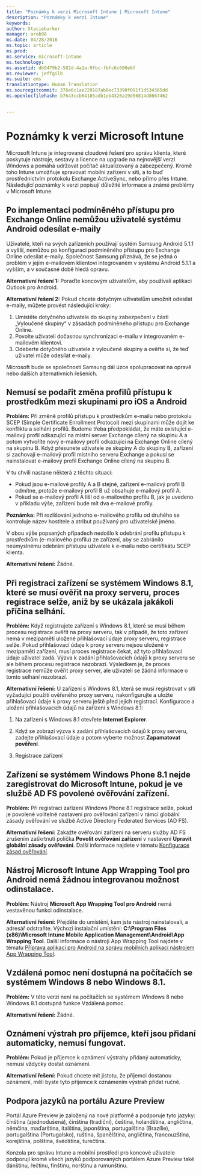 ```yaml
---
title: "Poznámky k verzi Microsoft Intune | Microsoft Intune"
description: "Poznámky k verzi Intune"
keywords: 
author: Staciebarker
manager: arob98
ms.date: 04/28/2016
ms.topic: article
ms.prod: 
ms.service: microsoft-intune
ms.technology: 
ms.assetid: db9479b2-582d-4a1a-9fbc-fbfc6c680e6f
ms.reviewer: jeffgilb
ms.suite: ems
translationtype: Human Translation
ms.sourcegitcommit: 376e6c1ae229187ab8ec73390f091f1d534365dd
ms.openlocfilehash: b7643ccb64185adb1eb4326a19d56814d8667462


---
```


# Poznámky k verzi Microsoft Intune
Microsoft Intune je integrované cloudové řešení pro správu klienta, které poskytuje nástroje, sestavy a licence na upgrade na nejnovější verzi Windows a pomáhá udržovat počítač aktualizovaný a zabezpečený. Kromě toho Intune umožňuje spravovat mobilní zařízení v síti, a to buď prostřednictvím protokolu Exchange ActiveSync, nebo přímo přes Intune. Následující poznámky k verzi popisují důležité informace a známé problémy v Microsoft Intune.


## Po implementaci podmíněného přístupu pro Exchange Online nemůžou uživatelé systému Android odesílat e-maily

Uživatelé, kteří na svých zařízeních používají systém Samsung Android 5.1.1 a vyšší, nemůžou po konfiguraci podmíněného přístupu pro Exchange Online odesílat e-maily. Společnost Samsung přiznává, že se jedná o problém v jejím e-mailovém klientovi integrovaném v systému Android 5.1.1 a vyšším, a v současné době hledá opravu.

**Alternativní řešení 1:** Poraďte koncovým uživatelům, aby používali aplikaci Outlook pro Android.

**Alternativní řešení 2:** Pokud chcete dotyčným uživatelům umožnit odesílat e-maily, můžete provést následující kroky:

1. Umístěte dotyčného uživatele do skupiny zabezpečení v části „Vyloučené skupiny“ v zásadách podmíněného přístupu pro Exchange Online.
2. Povolte uživateli dočasnou synchronizaci e-mailu v integrovaném e-mailovém klientovi.
3. Odeberte dotyčného uživatele z vyloučené skupiny a ověřte si, že teď uživatel může odesílat e-maily.

Microsoft bude se společností Samsung dál úzce spolupracovat na opravě nebo dalších alternativních řešeních.



## Nemusí se podařit změna profilů přístupu k prostředkům mezi skupinami pro iOS a Android
**Problém:** Při změně profilů přístupu k prostředkům e-mailu nebo protokolu SCEP (Simple Certificate Enrollment Protocol) mezi skupinami může dojít ke konfliktu a selhání profilů. Budeme třeba předpokládat, že máte existující e-mailový profil odkazující na místní server Exchange cílený na skupinu A a potom vytvoříte nový e-mailový profil odkazující na Exchange Online cílený na skupinu B. Když přesunete uživatele ze skupiny A do skupiny B, zařízení si zachovají e-mailový profil místního serveru Exchange a pokusí se nainstalovat e-mailový profil Exchange Online cílený na skupinu B.

V tu chvíli nastane některá z těchto situací: 
* Pokud jsou e-mailové profily A a B stejné, zařízení e-mailový profil B odmítne, protože e-mailový profil B už obsahuje e-mailový profil A.
* Pokud se e-mailový profil A liší od e-mailového profilu B, jak je uvedeno v příkladu výše, zařízení bude mít dva e-mailové profily.

**Poznámka:** Při rozlišování jednoho e-mailového profilu od druhého se kontroluje název hostitele a atribut používaný pro uživatelské jméno.

V obou výše popsaných případech nedošlo k odebrání profilu přístupu k prostředkům (e-mailového profilu) ze zařízení, aby se zabránilo neúmyslnému odebrání přístupu uživatele k e-mailu nebo certifikátu SCEP klienta.

**Alternativní řešení:** Žádné.

## Při registraci zařízení se systémem Windows 8.1, které se musí ověřit na proxy serveru, proces registrace selže, aniž by se ukázala jakákoli příčina selhání.
**Problém:** Když registrujete zařízení s Windows 8.1, které se musí během procesu registrace ověřit na proxy serveru, tak v případě, že toto zařízení nemá v mezipaměti uložené přihlašovací údaje proxy serveru, registrace selže. Pokud přihlašovací údaje k proxy serveru nejsou uložené v mezipaměti zařízení, musí proces registrace čekat, až tyto přihlašovací údaje uživatel zadá. Výzva k zadání přihlašovacích údajů k proxy serveru se ale během procesu registrace nezobrazí. Výsledkem je, že proces registrace nemůže ověřit proxy server, ale uživateli se žádná informace o tomto selhání nezobrazí.

**Alternativní řešení:** U zařízení s Windows 8.1, která se musí registrovat v síti vyžadující použití ověřeného proxy serveru, nakonfigurujte a uložte přihlašovací údaje k proxy serveru ještě před jejich registrací. Konfigurace a uložení přihlašovacích údajů na zařízení s Windows 8.1:

1.  Na zařízení s Windows 8.1 otevřete **Internet Explorer**.

2.  Když se zobrazí výzva k zadání přihlašovacích údajů k proxy serveru, zadejte přihlašovací údaje a potom vyberte možnost **Zapamatovat pověření**.

3.  Registrace zařízení

## Zařízení se systémem Windows Phone 8.1 nejde zaregistrovat do Microsoft Intune, pokud je ve službě AD FS povolené ověřování zařízení.
**Problém:** Při registraci zařízení Windows Phone 8.1 registrace selže, pokud je povolené volitelné nastavení pro ověřování zařízení v rámci globální zásady ověřování ve službě Active Directory Federated Services (AD FS).

**Alternativní řešení:** Zakažte ověřování zařízení na serveru služby AD FS zrušením zaškrtnutí políčka **Povolit ověřování zařízení** v nastavení **Upravit globální zásady ověřování**. Další informace najdete v tématu [Konfigurace zásad ověřování](http://technet.microsoft.com/library/dn486781.aspx).


## Nástroj Microsoft Intune App Wrapping Tool pro Android nemá žádnou integrovanou možnost odinstalace.
**Problém**: Nástroj **Microsoft App Wrapping Tool pro Android** nemá vestavěnou funkci odinstalace.

**Alternativní řešení:** Přejděte do umístění, kam jste nástroj nainstalovali, a adresář odstraňte. Výchozí instalační umístění: **C:\Program Files (x86)\Microsoft Intune Mobile Application Management\Android\App Wrapping Tool**. Další informace o nástroji App Wrapping Tool najdete v tématu [Příprava aplikací pro Android na správu mobilních aplikací nástrojem App Wrapping Tool](/intune/deploy-use/prepare-android-apps-for-mobile-application-management-with-the-microsoft-intune-app-wrapping-tool).

## Vzdálená pomoc není dostupná na počítačích se systémem Windows 8 nebo Windows 8.1.
**Problém:** V této verzi není na počítačích se systémem Windows 8 nebo Windows 8.1 dostupná funkce Vzdálená pomoc.

**Alternativní řešení:** Žádné.

## Oznámení výstrah pro příjemce, kteří jsou přidaní automaticky, nemusí fungovat.
**Problém:** Pokud je příjemce k oznámení výstrahy přidaný automaticky, nemusí vždycky dostat oznámení.

**Alternativní řešení:** Pokud chcete mít jistotu, že příjemci dostanou oznámení, měli byste tyto příjemce k oznámením výstrah přidat ručně.

## Podpora jazyků na portálu Azure Preview
Portál Azure Preview je založený na nové platformě a podporuje tyto jazyky: čínština (zjednodušená), čínština (tradiční), čeština, holandština, angličtina, němčina, maďarština, italština, japonština, portugalština (Brazílie), portugalština (Portugalsko), ruština, španělština, angličtina, francouzština, korejština, polština, švédština, turečtina.

Konzola pro správu Intune a mobilní prostředí pro koncové uživatele podporují kromě všech jazyků podporovaných portálem Azure Preview také dánštinu, řečtinu, finštinu, norštinu a rumunštinu.



<!--HONumber=Jul16_HO3-->


